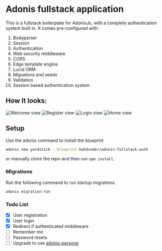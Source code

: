 # Adonis fullstack application

This is a fullstack boilerplate for AdonisJs, with a complete authentication system built in. It comes pre-configured with:

1. Bodyparser
2. Session
3. Authentication
4. Web security middleware
5. CORS
6. Edge template engine
7. Lucid ORM
8. Migrations and seeds
9. Validation
11. Session based authentication system

## How It looks:

![Welcome view](http://res.cloudinary.com/bahdcoder/image/upload/v1522486253/Screen_Shot_2018-03-31_at_9.32.58_AM_xssrgd.png)
![Register view](http://res.cloudinary.com/bahdcoder/image/upload/v1522486253/Screen_Shot_2018-03-31_at_9.32.18_AM_mdjkqj.png)
![Login view](http://res.cloudinary.com/bahdcoder/image/upload/v1522486252/Screen_Shot_2018-03-31_at_9.32.06_AM_wfu5jc.png)
![Home view](http://res.cloudinary.com/bahdcoder/image/upload/v1522486236/Screen_Shot_2018-03-31_at_9.32.32_AM_o3nupt.png)

## Setup

Use the adonis command to install the blueprint

```bash
adonis new yardstick --blueprint bahdcoder/adonis-fullstack-auth
```

or manually clone the repo and then run `npm install`.


### Migrations

Run the following command to run startup migrations.

```js
adonis migration:run
```

### Todo List

- [x] User registration
- [x] User login
- [x] Redirect if authenticated middleware
- [ ] Remember me
- [ ] Password resets
- [ ] Upgrade to use [adonis-persona](https://github.com/adonisjs/adonis-persona)
